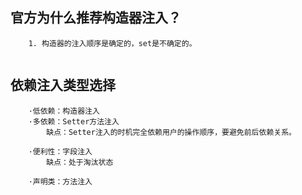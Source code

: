 

## 官方为什么推荐构造器注入？
```text
    1. 构造器的注入顺序是确定的，set是不确定的。
    
```

## 依赖注入类型选择
```text
    ·低依赖：构造器注入
    ·多依赖：Setter方法注入
        缺点：Setter注入的时机完全依赖用户的操作顺序，要避免前后依赖关系。
        
    ·便利性：字段注入
        缺点：处于淘汰状态
        
    ·声明类：方法注入
    
   
```